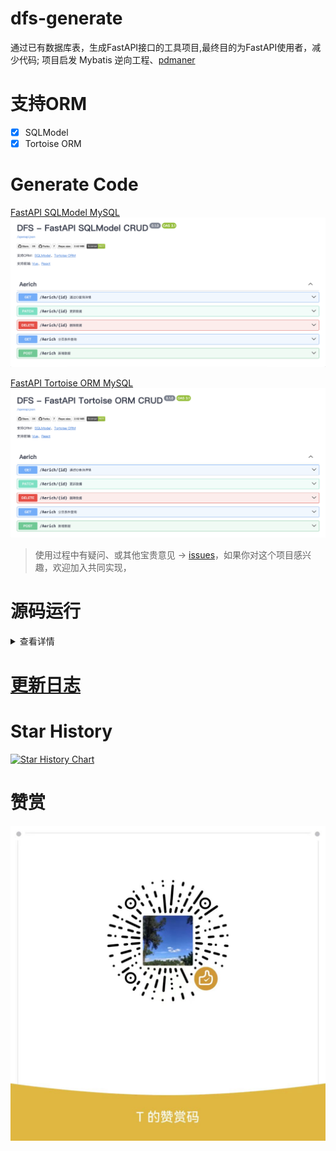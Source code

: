 # dfs-generate
通过已有数据库表，生成FastAPI接口的工具项目,最终目的为FastAPI使用者，减少代码; 项目启发 Mybatis 逆向工程、[pdmaner](https://gitee.com/robergroup/pdmaner)

# 支持ORM
- [x] SQLModel
- [x] Tortoise ORM

# Generate Code
[FastAPI SQLModel MySQL](docs/sqlmodel)
![](docs/sqlmodel/api.png)

[FastAPI Tortoise ORM MySQL](docs/tortoise-orm)
![](docs/tortoise-orm/api.png)

> 使用过程中有疑问、或其他宝贵意见 -> [issues](https://github.com/zy7y/dfs-generate/issues)，如果你对这个项目感兴趣，欢迎加入共同实现，

# 源码运行
<details>
<summary>查看详情</summary>

> 注意：开发使用环境 Node18.15 Python3.11，不低于该要求最佳。

## 1. 下载源码
```shell
git clone https://github.com/zy7y/dfs-generate.git
```

> 以下命令均在源码根目录执行
## 2. 前端
### 进入目录
```shell
cd web
```
### 安装依赖
```shell
npm i
```
### 打包编译
```shell
npm run build
```

## 3. 后端
### 虚拟环境（可选）
```shell
python -m venv venv

# windows 激活虚拟环境
venv\Scripts\activate

# mac 、linux 激活虚拟环境
source venv/bin/activate
```
### 安装依赖
```shell
pip install -r requirements.txt 
```
### 运行
```shell
python dfs_generate/server.py
```
### 访问
> 注意：端口8080，请确保该端口未被占用
```shell
http://127.0.0.1:8080
```
</details>

# [更新日志](/docs/CHANGELOG.md)

# Star History
<!-- STAR_HISTORY -->

[![Star History Chart](https://api.star-history.com/svg?repos=zy7y/dfs-generate&type=Date)](https://star-history.com/#zy7y/dfs-generate&Date)

<!-- /STAR_HISTORY -->
    



<!-- CONTRIBUTORS_SECTION -->
<!-- /CONTRIBUTORS_SECTION -->

# 赞赏
![wechat](docs/wechat.jpeg)


